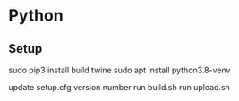 # Python

## Setup
sudo pip3 install build twine
sudo apt install python3.8-venv

update setup.cfg version number
run build.sh
run upload.sh